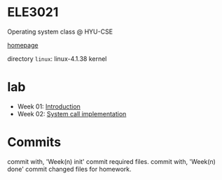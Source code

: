 # ELE3021
Operating system class @ HYU-CSE

[homepage](http://rtcc.hanyang.ac.kr/rtccw/?page_id=2187)

directory `linux`: linux-4.1.38 kernel

# lab
- Week 01: [Introduction](http://rtcc.hanyang.ac.kr/sitedata/2017_Under_OS/2017_01_OS_Practice_Introduction.pdf)
- Week 02: [System call implementation](http://rtcc.hanyang.ac.kr/sitedata/2017_Under_OS/2017_02_OS_Practice_System_Call_Implementation.pdf)


# Commits
commit with, 'Week(n) init' commit required files.
commit with, 'Week(n) done' commit changed files for homework.

